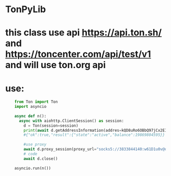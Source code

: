 # TonPyLib
# this class use api  https://api.ton.sh/ and  https://toncenter.com/api/test/v1 and will use ton.org api
# use:
``` python
    from Ton import Ton
    import asyncio
    
    async def n():
      async with aiohttp.ClientSession() as session:
        d = Ton(session=session)
        print(await d.getAddressInformation(addres=kQD8uRo6OBbQ97jCx2EIuKm8Wmt6Vb15-KsQHFLbKSMiYHa6) #addres this you wallet )
        #{"ok":true,"result":{"state":"active","balance":19869804595}}
        
        #use proxy
        await d.proxy_session(proxy_url="socks5://3833844140:w61D1u0v@orbtl.s5.opennetwork.cc:999")
        # code
        await d.close()
        
    asyncio.run(n())
```

